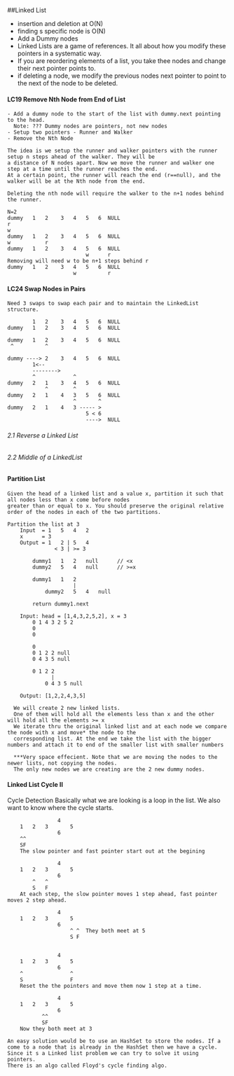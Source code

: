 ##Linked List
- insertion and deletion at O(N)
- finding s specific node is O(N)
- Add a Dummy nodes
- Linked Lists are a game of references. It all about how you modify these pointers in a systematic way. 
- If you are reordering elements of a list, you take thee nodes and change their next pointer points to. 
- if deleting a node, we modify the previous nodes next pointer to point to the next of the node to be deleted. 
   
#### LC19 Remove Nth Node from End of List
    - Add a dummy node to the start of the list with dummy.next pointing to the head. 
      Note: ??? Dummy nodes are pointers, not new nodes 
    - Setup two pointers - Runner and Walker
    - Remove the Nth Node
    
    The idea is we setup the runner and walker pointers with the runner setup n steps ahead of the walker. They will be 
    a distance of N nodes apart. Now we move the runner and walker one step at a time until the runner reaches the end. 
    At a certain point, the runner will reach the end (r==null), and the walker will be at the Nth node from the end.
        
    Deleting the nth node will require the walker to the n+1 nodes behind the runner.
     
    N=2
    dummy   1   2    3   4   5   6  NULL
    r
    w    
    dummy   1   2    3   4   5   6  NULL
    w           r
    dummy   1   2    3   4   5   6  NULL
                             w      r
    Removing will need w to be n+1 steps behind r    
    dummy   1   2    3   4   5   6  NULL
                         w          r      
        

####  LC24 Swap Nodes in Pairs
    Need 3 swaps to swap each pair and to maintain the LinkedList structure.
    
            1   2    3   4   5   6  NULL
    dummy   1   2    3   4   5   6  NULL
                                   
    dummy   1   2    3   4   5   6  NULL
     ^          ^   
    
    dummy ----> 2    3   4   5   6  NULL
            1<-- 
            -------->   
            ^            ^                              
    dummy   2   1    3   4   5   6  NULL
                ^        ^
    dummy   2   1    4   3   5   6  NULL
                         ^       ^
    dummy   2   1    4   3 ----- > 
                             5 < 6  
                             ---->  NULL
###### 2.1 Reverse a Linked List
###### 2.2 Middle of a LinkedList
    
#### Partition List
    Given the head of a linked list and a value x, partition it such that all nodes less than x come before nodes 
    greater than or equal to x. You should preserve the original relative order of the nodes in each of the two partitions.
    
    Partition the list at 3
        Input  = 1   5   4   2       
        x      = 3
        Output = 1   2 | 5   4
                   < 3 | >= 3

            dummy1   1   2   null      // <x
            dummy2   5   4   null      // >=x   
    
            dummy1   1   2
                         |
                dummy2   5   4   null 
               
            return dummy1.next

        Input: head = [1,4,3,2,5,2], x = 3
            0 1 4 3 2 5 2
            0
            0
            
            0
            0 1 2 2 null   
            0 4 3 5 null
            
            0 1 2 2 
                  |   
                0 4 3 5 null   
        
        Output: [1,2,2,4,3,5]
                 
      We will create 2 new linked lists.
      One of them will hold all the elements less than x and the other will hold all the elements >= x
      We iterate thru the original linked list and at each node we compare the node with x and move* the node to the 
      corresponding list. At the end we take the list with the bigger numbers and attach it to end of the smaller list with smaller numbers
      
      ***Very space effecient. Note that we are moving the nodes to the newer lists, not copying the nodes. 
      The only new nodes we are creating are the 2 new dummy nodes.

#### Linked List Cycle II
Cycle Detection
    Basically what we are looking is a loop in the list. We also want to know where the cycle starts.            

                    4
        1   2   3       5
                    6
        ^^
        SF
        The slow pointer and fast pointer start out at the begining
        
                    4
        1   2   3       5
                    6
            ^   ^
            S   F                   
        At each step, the slow pointer moves 1 step ahead, fast pointer moves 2 step ahead.
        
                    4
        1   2   3       5
                    6
                        ^ ^  They both meet at 5
                        S F


                    4
        1   2   3       5
                    6
        ^               ^
        S               F
        Reset the the pointers and move them now 1 step at a time.                         

                    4
        1   2   3       5
                    6
               ^^
               SF
        Now they both meet at 3
                
    An easy solution would be to use an HashSet to store the nodes. If a come to a node that is already in the HashSet then we have a cycle. 
    Since it s a Linked list problem we can try to solve it using pointers.    
    There is an algo called Floyd's cycle finding algo. 
    
    
    
